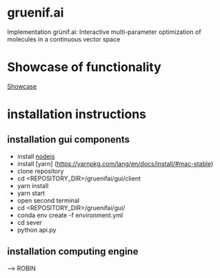 # gruenif.ai
Implementation grünif.ai: Interactive multi-parameter optimization of molecules in a continuous vector space

# Showcase of functionality
[Showcase](https://www.youtube.com/watch?v=7KAgEb5twXg)

# installation instructions
## installation gui components
* install [nodejs](https://nodejs.org/en/download/package-manager/)
* install [yarn] (https://yarnpkg.com/lang/en/docs/install/#mac-stable) 
* clone repository
* cd <REPOSITORY_DIR>/gruenifai/gui/client
* yarn install
* yarn start
* open second terminal
* cd <REPOSITORY_DIR>/gruenifai/gui/
* conda env create -f environment.yml
* cd sever
* python api.py

## installation computing engine
--> ROBIN
